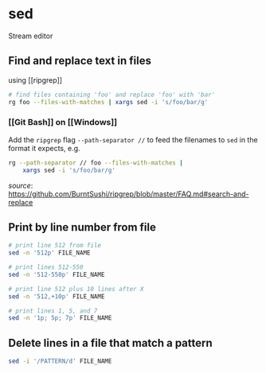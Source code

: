 # sed

Stream editor

## Find and replace text in files

using [[ripgrep]]

```bash
# find files containing 'foo' and replace 'foo' with 'bar'
rg foo --files-with-matches | xargs sed -i 's/foo/bar/g'
```

### [[Git Bash]] on [[Windows]]

Add the `ripgrep` flag `--path-separator //` to feed the filenames to `sed` in the format it expects, e.g.

```bash
rg --path-separator // foo --files-with-matches |
    xargs sed -i 's/foo/bar/g'
```

_source_: <https://github.com/BurntSushi/ripgrep/blob/master/FAQ.md#search-and-replace>

## Print by line number from file

```bash
# print line 512 from file
sed -n '512p' FILE_NAME

# print lines 512-550
sed -n '512-550p' FILE_NAME

# print line 512 plus 10 lines after X
sed -n '512,+10p' FILE_NAME

# print lines 1, 5, and 7
sed -n '1p; 5p; 7p' FILE_NAME
```

## Delete lines in a file that match a pattern

```bash
sed -i '/PATTERN/d' FILE_NAME
```
